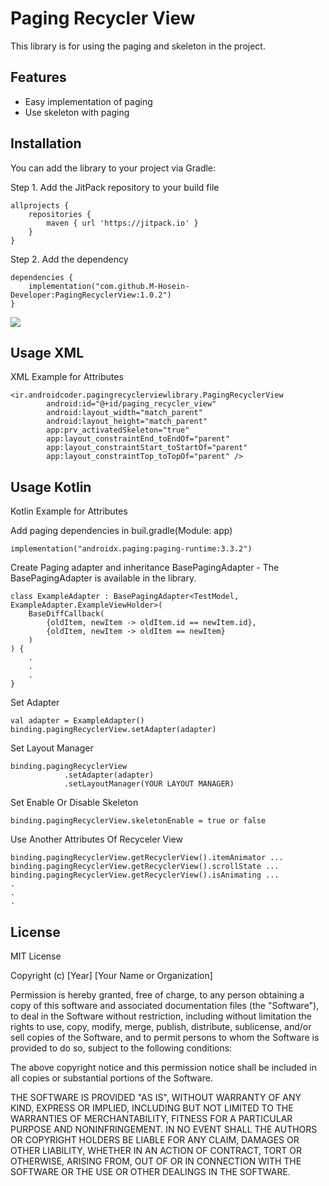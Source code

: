 # Paging Recycler View

This library is for using the paging and skeleton in the project.

  
## Features
- Easy implementation of paging
- Use skeleton with paging

  
## Installation
You can add the library to your project via Gradle:

Step 1. Add the JitPack repository to your build file
```
allprojects {
    repositories {
        maven { url 'https://jitpack.io' }
    }
}
```

Step 2. Add the dependency
```
dependencies {
    implementation("com.github.M-Hosein-Developer:PagingRecyclerView:1.0.2")
}
```
[![](https://jitpack.io/v/M-Hosein-Developer/PagingRecyclerView.svg)](https://jitpack.io/#M-Hosein-Developer/PagingRecyclerView)

## Usage XML
XML Example for Attributes
```
<ir.androidcoder.pagingrecyclerviewlibrary.PagingRecyclerView
        android:id="@+id/paging_recycler_view"
        android:layout_width="match_parent"
        android:layout_height="match_parent"
        app:prv_activatedSkeleton="true"
        app:layout_constraintEnd_toEndOf="parent"
        app:layout_constraintStart_toStartOf="parent"
        app:layout_constraintTop_toTopOf="parent" />
```

## Usage Kotlin
Kotlin Example for Attributes

 
Add paging dependencies in buil.gradle(Module: app)
```
implementation("androidx.paging:paging-runtime:3.3.2")
```

 
Create Paging adapter and inheritance BasePagingAdapter - The BasePagingAdapter is available in the library.
```
class ExampleAdapter : BasePagingAdapter<TestModel, ExampleAdapter.ExampleViewHolder>(
    BaseDiffCallback(
        {oldItem, newItem -> oldItem.id == newItem.id},
        {oldItem, newItem -> oldItem == newItem}
    )
) {
    .
    .
    .
}
``` 

 
Set Adapter
```
val adapter = ExampleAdapter()
binding.pagingRecyclerView.setAdapter(adapter)
```

 
Set Layout Manager
```
binding.pagingRecyclerView
            .setAdapter(adapter)
            .setLayoutManager(YOUR LAYOUT MANAGER)
```

 
Set Enable Or Disable Skeleton
```
binding.pagingRecyclerView.skeletonEnable = true or false
```

 
Use Another Attributes Of Recyceler View
```
binding.pagingRecyclerView.getRecyclerView().itemAnimator ...
binding.pagingRecyclerView.getRecyclerView().scrollState ...
binding.pagingRecyclerView.getRecyclerView().isAnimating ...
.
.
.

```

 

## License
MIT License

Copyright (c) [Year] [Your Name or Organization]

Permission is hereby granted, free of charge, to any person obtaining a copy
of this software and associated documentation files (the "Software"), to deal
in the Software without restriction, including without limitation the rights
to use, copy, modify, merge, publish, distribute, sublicense, and/or sell copies
of the Software, and to permit persons to whom the Software is provided to do so,
subject to the following conditions:

The above copyright notice and this permission notice shall be included in all copies
or substantial portions of the Software.

THE SOFTWARE IS PROVIDED "AS IS", WITHOUT WARRANTY OF ANY KIND, EXPRESS OR IMPLIED,
INCLUDING BUT NOT LIMITED TO THE WARRANTIES OF MERCHANTABILITY, FITNESS FOR A PARTICULAR
PURPOSE AND NONINFRINGEMENT. IN NO EVENT SHALL THE AUTHORS OR COPYRIGHT HOLDERS BE LIABLE
FOR ANY CLAIM, DAMAGES OR OTHER LIABILITY, WHETHER IN AN ACTION OF CONTRACT, TORT OR OTHERWISE,
ARISING FROM, OUT OF OR IN CONNECTION WITH THE SOFTWARE OR THE USE OR OTHER DEALINGS IN THE SOFTWARE.
